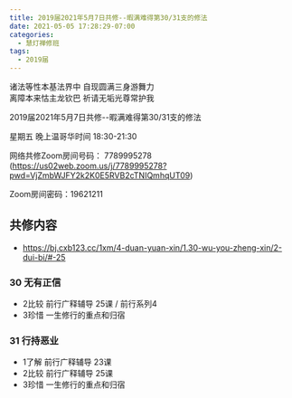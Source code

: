 ```yaml
---
title: 2019届2021年5月7日共修--暇满难得第30/31支的修法
date: 2021-05-05 17:28:29-07:00
categories:
  - 慧灯禅修班
tags:
  - 2019届
---
```

诸法等性本基法界中  自现圆满三身游舞力  
离障本来怙主龙钦巴  祈请无垢光尊常护我  

2019届2021年5月7日共修--暇满难得第30/31支的修法

星期五 晚上温哥华时间 18:30-21:30  

网络共修Zoom房间号码： 7789995278 (<https://us02web.zoom.us/j/7789995278?pwd=VjZmbWJFY2k2K0E5RVB2cTNIQmhqUT09>)

Zoom房间密码：19621211       

## 共修内容  

- <https://bj.cxb123.cc/1xm/4-duan-yuan-xin/1.30-wu-you-zheng-xin/2-dui-bi/#-25>

### 30 无有正信

- 2比较 前行广释辅导 25课 / 前行系列4
- 3珍惜 一生修行的重点和归宿

### 31 行持恶业

- 1了解 前行广释辅导 23课
- 2比较 前行广释辅导 25课
- 3珍惜 一生修行的重点和归宿